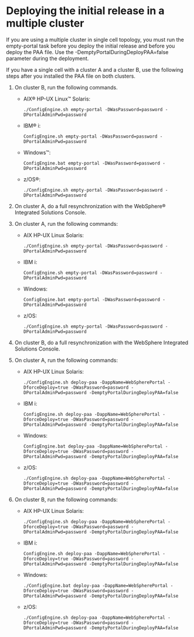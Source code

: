 # Deploying the initial release in a multiple cluster

If you are using a multiple cluster in single cell topology, you must run the empty-portal task before you deploy the initial release and before you deploy the PAA file. Use the -DemptyPortalDuringDeployPAA=false parameter during the deployment.

If you have a single cell with a cluster A and a cluster B, use the following steps after you installed the PAA file on both clusters.

1.  On cluster B, run the following commands.

    -   AIX® HP-UX Linux™ Solaris:

        ```
        ./ConfigEngine.sh empty-portal -DWasPassword=password -DPortalAdminPwd=password
        ```

    -   IBM® i:

        ```
        ConfigEngine.sh empty-portal -DWasPassword=password -DPortalAdminPwd=password
        ```

    -   Windows™:

        ```
        ConfigEngine.bat empty-portal -DWasPassword=password -DPortalAdminPwd=password
        ```

    -   z/OS®:

        ```
        ./ConfigEngine.sh empty-portal -DWasPassword=password -DPortalAdminPwd=password
        ```

2.  On cluster A, do a full resynchronization with the WebSphere® Integrated Solutions Console.

3.  On cluster A, run the following commands:

    -   AIX HP-UX Linux Solaris:

        ```
        ./ConfigEngine.sh empty-portal -DWasPassword=password -DPortalAdminPwd=password
        ```

    -   IBM i:

        ```
        ConfigEngine.sh empty-portal -DWasPassword=password -DPortalAdminPwd=password
        ```

    -   Windows:

        ```
        ConfigEngine.bat empty-portal -DWasPassword=password -DPortalAdminPwd=password
        ```

    -   z/OS:

        ```
        ./ConfigEngine.sh empty-portal -DWasPassword=password -DPortalAdminPwd=password
        ```

4.  On cluster B, do a full resynchronization with the WebSphere Integrated Solutions Console.

5.  On cluster A, run the following commands:

    -   AIX HP-UX Linux Solaris:

        ```
        ./ConfigEngine.sh deploy-paa -DappName=WebSpherePortal -DforceDeploy=true -DWasPassword=password -DPortalAdminPwd=password -DemptyPortalDuringDeployPAA=false
        ```

    -   IBM i:

        ```
        ConfigEngine.sh deploy-paa -DappName=WebSpherePortal -DforceDeploy=true -DWasPassword=password -DPortalAdminPwd=password -DemptyPortalDuringDeployPAA=false
        ```

    -   Windows:

        ```
        ConfigEngine.bat deploy-paa -DappName=WebSpherePortal -DforceDeploy=true -DWasPassword=password -DPortalAdminPwd=password -DemptyPortalDuringDeployPAA=false
        ```

    -   z/OS:

        ```
        ./ConfigEngine.sh deploy-paa -DappName=WebSpherePortal -DforceDeploy=true -DWasPassword=password -DPortalAdminPwd=password -DemptyPortalDuringDeployPAA=false
        ```

6.  On cluster B, run the following commands:

    -   AIX HP-UX Linux Solaris:

        ```
        ./ConfigEngine.sh deploy-paa -DappName=WebSpherePortal -DforceDeploy=true -DWasPassword=password -DPortalAdminPwd=password -DemptyPortalDuringDeployPAA=false
        ```

    -   IBM i:

        ```
        ConfigEngine.sh deploy-paa -DappName=WebSpherePortal -DforceDeploy=true -DWasPassword=password -DPortalAdminPwd=password -DemptyPortalDuringDeployPAA=false
        ```

    -   Windows:

        ```
        ./ConfigEngine.bat deploy-paa -DappName=WebSpherePortal -DforceDeploy=true -DWasPassword=password -DPortalAdminPwd=password -DemptyPortalDuringDeployPAA=false
        ```

    -   z/OS:

        ```
        ./ConfigEngine.sh deploy-paa -DappName=WebSpherePortal -DforceDeploy=true -DWasPassword=password -DPortalAdminPwd=password -DemptyPortalDuringDeployPAA=false
        ```